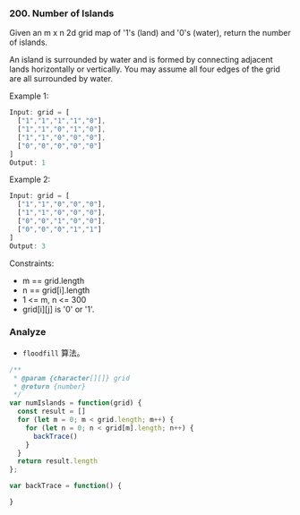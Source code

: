 ### 200. Number of Islands

Given an m x n 2d grid map of '1's (land) and '0's (water), return the number of islands.

An island is surrounded by water and is formed by connecting adjacent lands horizontally or vertically. You may assume all four edges of the grid are all surrounded by water.

Example 1:

```js
Input: grid = [
  ["1","1","1","1","0"],
  ["1","1","0","1","0"],
  ["1","1","0","0","0"],
  ["0","0","0","0","0"]
]
Output: 1
```

Example 2:

```js
Input: grid = [
  ["1","1","0","0","0"],
  ["1","1","0","0","0"],
  ["0","0","1","0","0"],
  ["0","0","0","1","1"]
]
Output: 3
```

Constraints:

* m == grid.length
* n == grid[i].length
* 1 <= m, n <= 300
* grid[i][j] is '0' or '1'.

### Analyze

* `floodfill` 算法。

```js
/**
 * @param {character[][]} grid
 * @return {number}
 */
var numIslands = function(grid) {
  const result = []
  for (let m = 0; m < grid.length; m++) {
    for (let n = 0; n < grid[m].length; n++) {
      backTrace()
    }
  }
  return result.length
};

var backTrace = function() {

}
```


